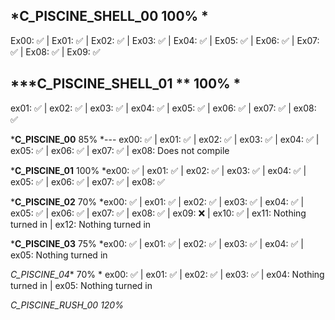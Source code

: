 ***C_PISCINE_SHELL_00** 100% *
---
Ex00: ✅ | Ex01: ✅ | Ex02: ✅ | Ex03: ✅ | Ex04: ✅ | Ex05: ✅ | Ex06: ✅ | Ex07: ✅ | Ex08: ✅ | Ex09: ✅

***C_PISCINE_SHELL_01 ** 100% *
---
ex01: ✅ | ex02: ✅ | ex03: ✅ | ex04: ✅ | ex05: ✅ | ex06: ✅ | ex07: ✅ | ex08: ✅

***C_PISCINE_00** 85% 
*---
ex00: ✅ | ex01: ✅ | ex02: ✅ | ex03: ✅ | ex04: ✅ | ex05: ✅ | ex06: ✅ | ex07: ✅ | ex08: Does not compile

***C_PISCINE_01** 100% 
*ex00: ✅ | ex01: ✅ | ex02: ✅ | ex03: ✅ | ex04: ✅ | ex05: ✅ | ex06: ✅ | ex07: ✅ | ex08: ✅

***C_PISCINE_02** 70% 
*ex00: ✅ | ex01: ✅ | ex02: ✅ | ex03: ✅ | ex04: ✅ | ex05: ✅ | ex06: ✅ | ex07: ✅ | ex08: ✅ | ex09: ❌ | ex10: ✅ | ex11: Nothing turned in | ex12: Nothing turned in

***C_PISCINE_03** 75% 
*ex00: ✅ | ex01: ✅ | ex02: ✅ | ex03: ✅ | ex04: ✅ | ex05: Nothing turned in

*C_PISCINE_04** 70% *
ex00: ✅ | ex01: ✅ | ex02: ✅ | ex03: ✅ | ex04: Nothing turned in | ex05: Nothing turned in

*C_PISCINE_RUSH_00 120%*
